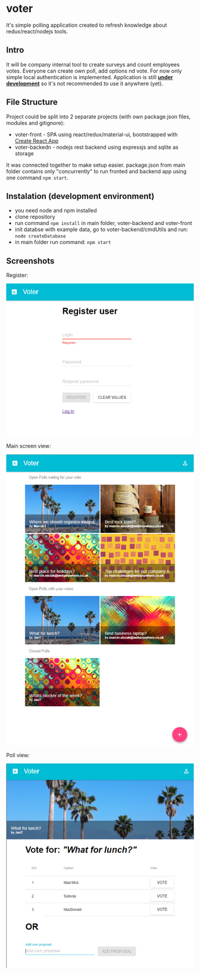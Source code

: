 # voter
It's simple polling application created to refresh knowledge about redux/react/nodejs tools.

## Intro
It will be company internal tool to create surveys and count employees votes. Everyone can create own poll, add options nd vote. For now only simple local authentication is implemented. Application is still [**under development**](https://github.com/marcin-slezak/voter/projects/1) so it's not recommended to use it anywhere (yet).

## File Structure
Project could be split into 2 separate projects (with own package.json files, modules and gitignore):
- voter-front - SPA using react/redux/material-ui, bootstrapped with [Create React App](https://github.com/facebookincubator/create-react-app)
- voter-backedn - nodejs rest backend using expressjs and sqlite as storage

It was connected together to make setup easier. package.json from main folder contains only "concurrently" to run fronted and backend app using one command `npm start`. 

## Instalation (development environment)
- you need node and npm installed
- clone repository
- run command `npm install` in main folder, voter-backend and voter-front 
- init databse with example data, go to voter-backend/cmdUtils and run: `node createDatabase`
- in main folder run command: `npm start`

## Screenshots

Register:

![Login Page screenshot](/docs/screenshots/1.png?raw=true)

Main screen view:

![Logged user view screenshot](/docs/screenshots/2.png?raw=true)

Poll view:

![Poll view screenshot](/docs/screenshots/3.png?raw=true)
